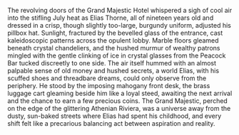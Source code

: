 The revolving doors of the Grand Majestic Hotel whispered a sigh of cool air into the stifling July heat as Elias Thorne, all of nineteen years old and dressed in a crisp, though slightly too-large, burgundy uniform, adjusted his pillbox hat.  Sunlight, fractured by the bevelled glass of the entrance, cast kaleidoscopic patterns across the opulent lobby.  Marble floors gleamed beneath crystal chandeliers, and the hushed murmur of wealthy patrons mingled with the gentle clinking of ice in crystal glasses from the Peacock Bar tucked discreetly to one side. The air itself hummed with an almost palpable sense of old money and hushed secrets, a world Elias, with his scuffed shoes and threadbare dreams, could only observe from the periphery.  He stood by the imposing mahogany front desk, the brass luggage cart gleaming beside him like a loyal steed, awaiting the next arrival and the chance to earn a few precious coins. The Grand Majestic, perched on the edge of the glittering Athenian Riviera, was a universe away from the dusty, sun-baked streets where Elias had spent his childhood, and every shift felt like a precarious balancing act between aspiration and reality.
